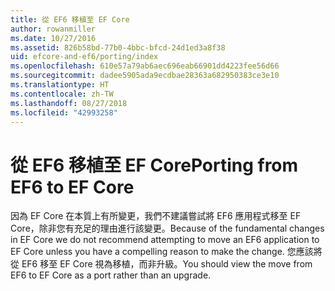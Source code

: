```yaml
---
title: 從 EF6 移植至 EF Core
author: rowanmiller
ms.date: 10/27/2016
ms.assetid: 826b58bd-77b0-4bbc-bfcd-24d1ed3a8f38
uid: efcore-and-ef6/porting/index
ms.openlocfilehash: 610e57a79ab6aec696eab66901dd4223fee56d66
ms.sourcegitcommit: dadee5905ada9ecdbae28363a682950383ce3e10
ms.translationtype: HT
ms.contentlocale: zh-TW
ms.lasthandoff: 08/27/2018
ms.locfileid: "42993258"
---
```

# <a name="porting-from-ef6-to-ef-core"></a><span data-ttu-id="4308e-102">從 EF6 移植至 EF Core</span><span class="sxs-lookup"><span data-stu-id="4308e-102">Porting from EF6 to EF Core</span></span>

<span data-ttu-id="4308e-103">因為 EF Core 在本質上有所變更，我們不建議嘗試將 EF6 應用程式移至 EF Core，除非您有充足的理由進行該變更。</span><span class="sxs-lookup"><span data-stu-id="4308e-103">Because of the fundamental changes in EF Core we do not recommend attempting to move an EF6 application to EF Core unless you have a compelling reason to make the change.</span></span> <span data-ttu-id="4308e-104">您應該將從 EF6 移至 EF Core 視為移植，而非升級。</span><span class="sxs-lookup"><span data-stu-id="4308e-104">You should view the move from EF6 to EF Core as a port rather than an upgrade.</span></span>

